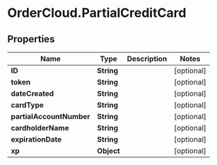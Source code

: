 # OrderCloud.PartialCreditCard

## Properties
Name | Type | Description | Notes
------------ | ------------- | ------------- | -------------
**ID** | **String** |  | [optional] 
**token** | **String** |  | [optional] 
**dateCreated** | **String** |  | [optional] 
**cardType** | **String** |  | [optional] 
**partialAccountNumber** | **String** |  | [optional] 
**cardholderName** | **String** |  | [optional] 
**expirationDate** | **String** |  | [optional] 
**xp** | **Object** |  | [optional] 


